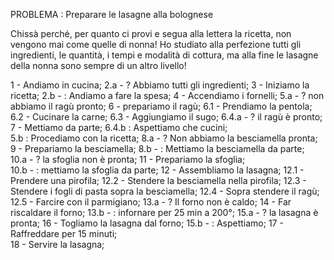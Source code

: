 PROBLEMA : Preparare le lasagne alla bolognese

Chissà perché, per quanto ci provi e segua alla lettera la ricetta, non vengono mai come quelle di nonna! Ho studiato alla perfezione tutti gli ingredienti, le quantità, i tempi e modalità di cottura, ma alla fine le lasagne della nonna sono sempre di un altro livello!

1 - Andiamo in cucina;
2.a - ? Abbiamo tutti gli ingredienti;
    3 - Iniziamo la ricetta; 
2.b - : Andiamo a fare la spesa;
4 - Accendiamo i fornelli;
5.a - ? non abbiamo il ragù pronto;
   6 - prepariamo il ragù;
   6.1 - Prendiamo la pentola;
   6.2 - Cucinare la carne;
   6.3 - Aggiungiamo il sugo;
   6.4.a - ? il ragù è pronto; 
        7 - Mettiamo da parte;
   6.4.b : Aspettiamo che cucini;     
5.b : Procediamo con la ricetta;
8.a - ? Non abbiamo la besciamella pronta;  
   9 - Prepariamo la besciamella;
8.b - : Mettiamo la besciamella da parte;  
10.a - ? la sfoglia non è pronta;
   11 - Prepariamo la sfoglia;  
10.b - : mettiamo la sfoglia da parte;
12 - Assembliamo la lasagna;
12.1 - Prendere una pirofila;
12.2 - Stendere la besciamella nella pirofila;
12.3 - Stendere i fogli di pasta sopra la besciamella;
12.4 - Sopra stendere il ragù;
12.5 - Farcire con il parmigiano;
13.a - ? Il forno non è caldo;
   14 - Far riscaldare il forno;
13.b - : infornare per 25 min a 200°;
15.a - ? la lasagna è pronta;
    16 - Togliamo la lasagna dal forno;
15.b - : Aspettiamo;
17 - Raffreddare per 15 minuti;   
18 - Servire la lasagna;